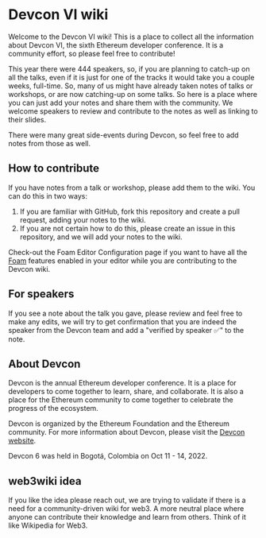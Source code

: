 # Devcon VI wiki

Welcome to the Devcon VI wiki! This is a place to collect all the information about Devcon VI, the sixth Ethereum developer conference. It is a community effort, so please feel free to contribute!

This year there were 444 speakers, so, if you are planning to catch-up on all the talks, even if it is just for one of the tracks it would take you a couple weeks, full-time. So, many of us might have already taken notes of talks or workshops, or are now catching-up on some talks. So here is a place where you can just add your notes and share them with the community. We welcome speakers to review and contribute to the notes as well as linking to their slides. 

There were many great side-events during Devcon, so feel free to add notes from those as well.

## How to contribute

If you have notes from a talk or workshop, please add them to the wiki. You can do this in two ways:

1. If you are familiar with GitHub, fork this repository and create a pull request, adding your notes to the wiki. 
2. If you are not certain how to do this, please create an issue in this repository, and we will add your notes to the wiki.

Check-out the Foam Editor Configuration page if you want to have all the [Foam](https://foambubble.github.io/) features enabled in your editor while you are contributing to the Devcon wiki.

## For speakers

If you see a note about the talk you gave, please review and feel free to make any edits, we will try to get confirmation that you are indeed the speaker from the Devcon team and add a "verified by speaker ✅" to the note.

## About Devcon

Devcon is the annual Ethereum developer conference. It is a place for developers to come together to learn, share, and collaborate. It is also a place for the Ethereum community to
come together to celebrate the progress of the ecosystem.

Devcon is organized by the Ethereum Foundation and the Ethereum community. For more information about Devcon, please visit the [Devcon website](https://devcon.org/).

Devcon 6 was held in Bogotá, Colombia on Oct 11 - 14, 2022.

## web3wiki idea
If you like the idea please reach out, we are trying to validate if there is a need for a community-driven wiki for web3. A more neutral place where anyone can contribute their knowledge and learn from others. Think of it like Wikipedia for Web3.